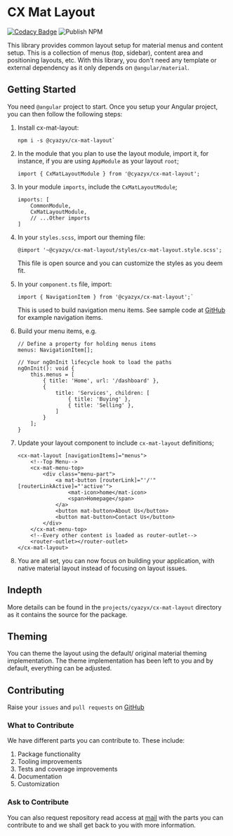 # CX Mat Layout

[![Codacy Badge](https://api.codacy.com/project/badge/Grade/6da53ba159e2428fa5cfdaa54b4f18c3)](https://app.codacy.com/gh/CyazyX/cx-mat-layout?utm_source=github.com&utm_medium=referral&utm_content=CyazyX/cx-mat-layout&utm_campaign=Badge_Grade_Dashboard)
![Publish NPM](https://github.com/CyazyX/cx-mat-layout/workflows/Publish%20npm/badge.svg)

This library provides common layout setup for material menus and content setup. This is a collection of menus (top, sidebar), content area and positioning layouts, etc. With this library, you don't need any template or external dependency as it only depends on `@angular/material`.

## Getting Started

You need `@angular` project to start. Once you setup your Angular project, you can then follow the following steps:

1.  Install cx-mat-layout:
        
        npm i -s @cyazyx/cx-mat-layout`

2.  In the module that you plan to use the layout module, import it, for instance, if you are using `AppModule` as your layout `root`;

        import { CxMatLayoutModule } from '@cyazyx/cx-mat-layout';

3.  In your module `imports`, include the `CxMatLayoutModule`;

        imports: [
            CommonModule,
            CxMatLayoutModule,
            // ...Other imports
        ]

4.  In your `styles.scss`, import our theming file:

        @import '~@cyazyx/cx-mat-layout/styles/cx-mat-layout.style.scss';

    This file is open source and you can customize the styles as you deem fit.

5.  In your `component.ts` file, import:

        import { NavigationItem } from '@cyazyx/cx-mat-layout';`

    This is used to build navigation menu items. See sample code at [GitHub](https://gitbub.com/cyazyx/cx-mat-layout.git) for example navigation items.

6.  Build your menu items, e.g.

        // Define a property for holding menus items
        menus: NavigationItem[];

        // Your ngOnInit lifecycle hook to load the paths
        ngOnInit(): void {
            this.menus = [
                { title: 'Home', url: '/dashboard' },
                {
                    title: 'Services', children: [
                        { title: 'Buying' },
                        { title: 'Selling' },
                    ]
                }
            ];
        }

7.  Update your layout component to include `cx-mat-layout` definitions;

        <cx-mat-layout [navigationItems]="menus">
            <!--Top Menu-->
            <cx-mat-menu-top>
                <div class="menu-part">
                    <a mat-button [routerLink]="'/'" [routerLinkActive]="'active'">
                        <mat-icon>home</mat-icon>
                        <span>Homepage</span>
                    </a>
                    <button mat-button>About Us</button>
                    <button mat-button>Contact Us</button>
                </div>
            </cx-mat-menu-top>
            <!--Every other content is loaded as router-outlet-->
            <router-outlet></router-outlet>
        </cx-mat-layout>

8.  You are all set, you can now focus on building your application, with native material layout instead of focusing on layout issues.

## Indepth

More details can be found in the `projects/cyazyx/cx-mat-layout` directory as it contains the source for the package.

## Theming

You can theme the layout using the default/ original material theming implementation. The theme implementation has been left to you and by default, everything can be adjusted.

## Contributing

Raise your `issues` and `pull requests` on [GitHub](https://gitbub.com/CyazyX/cx-mat-layout.git)

### What to Contribute

We have different parts you can contribute to. These include:

1.  Package functionality
2.  Tooling improvements
3.  Tests and coverage improvements
4.  Documentation
5.  Customization

### Ask to Contribute

You can also request repository read access at [mail](mailto:mushierc@gmail.com) with the parts you can contribute to and we shall get back to you with more information.

